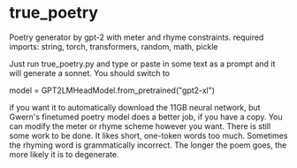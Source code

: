 # true_poetry
Poetry generator by gpt-2 with meter and rhyme constraints. 
required imports:
string, torch, transformers, random, math, pickle

Just run true_poetry.py and type or paste in some text as a prompt and it will generate a sonnet. You should switch to 

model = GPT2LMHeadModel.from_pretrained("gpt2-xl") 

if you want it to automatically download the 11GB neural network, but Gwern's finetumed poetry model does a better job, if you have a copy.
You can modify the meter or rhyme scheme however you want.
There is still some work to be done. It likes short, one-token words too much. Sometimes the rhyming word is grammatically incorrect. The longer the poem goes, the more likely it is to degenerate.
